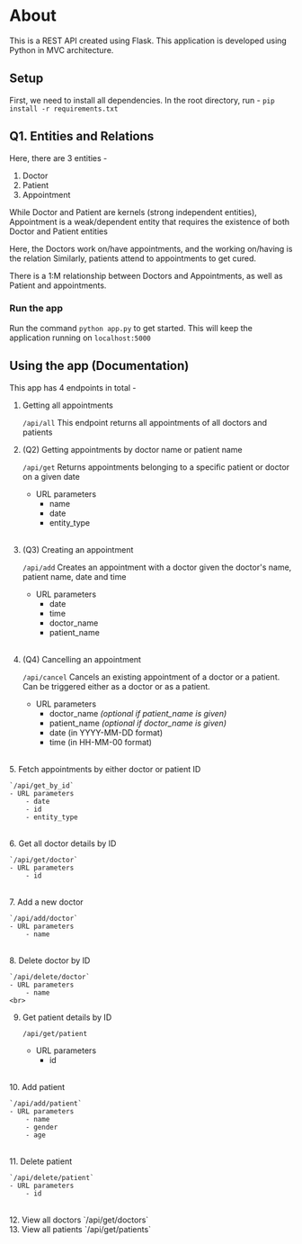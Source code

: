 # About

This is a REST API created using Flask. This application is developed using Python in MVC architecture.

## Setup

First, we need to install all dependencies.
In the root directory, run -
`pip install -r requirements.txt`

## Q1. Entities and Relations

Here, there are 3 entities -

1. Doctor
2. Patient
3. Appointment

While Doctor and Patient are kernels (strong independent entities), Appointment is a weak/dependent entity that requires the existence of both Doctor and Patient entities

Here, the Doctors work on/have appointments, and the working on/having is the relation
Similarly, patients attend to appointments to get cured.

There is a 1:M relationship between Doctors and Appointments, as well as Patient and appointments.

### Run the app

Run the command `python app.py` to get started. This will keep the application running on `localhost:5000`

## Using the app (Documentation)

This app has 4 endpoints in total -

1. Getting all appointments

    `/api/all`
    This endpoint returns all appointments of all doctors and patients
    <br>

2. (Q2) Getting appointments by doctor name or patient name

    `/api/get`
    Returns appointments belonging to a specific patient or doctor on a given date

    - URL parameters
        - name
        - date
        - entity_type
    <br>

3. (Q3) Creating an appointment

    `/api/add`
    Creates an appointment with a doctor given the doctor's name, patient name, date and time

    - URL parameters
        - date
        - time
        - doctor_name
        - patient_name
    <br>

4. (Q4) Cancelling an appointment

    `/api/cancel`
    Cancels an existing appointment of a doctor or a patient. Can be triggered either as a doctor or as a patient. 
    - URL parameters
        - doctor_name _(optional if patient_name is given)_
        - patient_name _(optional if doctor_name is given)_
        - date (in YYYY-MM-DD format)
        - time (in HH-MM-00 format)
<br>
5. Fetch appointments by either doctor or patient ID

    `/api/get_by_id`
    - URL parameters
        - date
        - id
        - entity_type
<br>
6. Get all doctor details by ID

    `/api/get/doctor`
    - URL parameters
        - id
<br>
7. Add a new doctor 

    `/api/add/doctor`
    - URL parameters
        - name
<br>
8. Delete doctor by ID

    `/api/delete/doctor`
    - URL parameters
        - name
    <br>
9. Get patient details by ID

    `/api/get/patient`
    - URL parameters
        - id
<br>
10. Add patient

    `/api/add/patient`
    - URL parameters
        - name
        - gender
        - age
<br>
11. Delete patient

    `/api/delete/patient`
    - URL parameters
        - id
<br>
12. View all doctors
    `/api/get/doctors`
<br>
13. View all patients
    `/api/get/patients`
